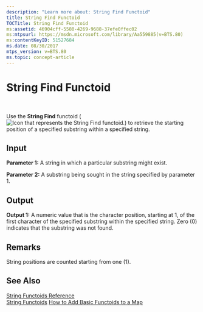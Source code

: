 ```yaml
---
description: "Learn more about: String Find Functoid"
title: String Find Functoid
TOCTitle: String Find Functoid
ms:assetid: 46904cff-5580-4269-9688-37efe0ffec02
ms:mtpsurl: https://msdn.microsoft.com/library/Aa559885(v=BTS.80)
ms:contentKeyID: 51527684
ms.date: 08/30/2017
mtps_version: v=BTS.80
ms.topic: concept-article
---
```


# String Find Functoid

 

Use the **String Find** functoid ( ![Icon that represents the String Find functoid.](images/Aa561496.0b987a7f-bbd1-4f37-b36a-381ea77dd4f3(BTS.80).jpeg)) to retrieve the starting position of a specified substring within a specified string.

## Input

**Parameter 1:** A string in which a particular substring might exist.

**Parameter 2:** A substring being sought in the string specified by parameter 1.

## Output

**Output 1:** A numeric value that is the character position, starting at 1, of the first character of the specified substring within the specified string. Zero (0) indicates that the substring was not found.

## Remarks

String positions are counted starting from one (1).

## See Also

[String Functoids Reference](string-functoids-reference.md)  
[String Functoids](https://msdn.microsoft.com/library/aa559399\(v=bts.80\))  
[How to Add Basic Functoids to a Map](https://msdn.microsoft.com/library/aa560635\(v=bts.80\))


